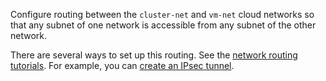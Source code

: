 Configure routing between the `cluster-net` and `vm-net` cloud networks so that any subnet of one network is accessible from any subnet of the other network.


There are several ways to set up this routing. See the [network routing tutorials](../../../tutorials/routing/index.md). For example, you can [create an IPsec tunnel](../../../tutorials/routing/ipsec/ipsec-vpn.md).

